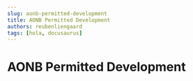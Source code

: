 ```yaml
---
slug: aonb-permitted-development
title: AONB Permitted Development
authors: reubenliengaard
tags: [hola, docusaurus]
---
```


# AONB Permitted Development
